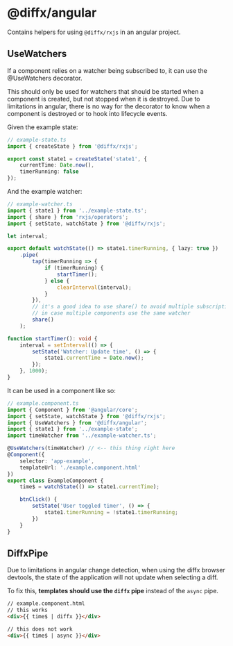 # @diffx/angular

Contains helpers for using `@diffx/rxjs` in an angular project.

## UseWatchers

If a component relies on a watcher being subscribed to, it can use the @UseWatchers decorator.

This should only be used for watchers that should be started when a component is created, but not stopped when it is
destroyed. Due to limitations in angular, there is no way for the decorator to know when a component is destroyed
or to hook into lifecycle events.

Given the example state:
```typescript
// example-state.ts
import { createState } from '@diffx/rxjs';

export const state1 = createState('state1', {
	currentTime: Date.now(),
	timerRunning: false
});
```

And the example watcher:
```typescript
// example-watcher.ts
import { state1 } from '../example-state.ts';
import { share } from 'rxjs/operators';
import { setState, watchState } from '@diffx/rxjs';

let interval;

export default watchState(() => state1.timerRunning, { lazy: true })
	.pipe(
		tap(timerRunning => {
			if (timerRunning) {
				startTimer();
			} else {
				clearInterval(interval);
			}
		}),
		// it's a good idea to use share() to avoid multiple subscriptions
		// in case multiple components use the same watcher
		share()
	);

function startTimer(): void {
	interval = setInterval(() => {
		setState('Watcher: Update time', () => {
			state1.currentTime = Date.now();
		});
	}, 1000);
}
```

It can be used in a component like so:
```typescript
// example.component.ts
import { Component } from '@angular/core';
import { setState, watchState } from '@diffx/rxjs';
import { UseWatchers } from '@diffx/angular';
import { state1 } from '../example-state';
import timeWatcher from '../example-watcher.ts';

@UseWatchers(timeWatcher) // <-- this thing right here
@Component({
	selector: 'app-example',
	templateUrl: './example.component.html'
})
export class ExampleComponent {
	time$ = watchState(() => state1.currentTime);

	btnClick() {
		setState('User toggled timer', () => {
			state1.timerRunning = !state1.timerRunning;
		})
	}
}
```

## DiffxPipe

Due to limitations in angular change detection, when using the diffx browser devtools, the state of the application will not
update when selecting a diff.

To fix this, **templates should use the `diffx` pipe** instead of the `async` pipe.

```html
// example.component.html
// this works
<div>{{ time$ | diffx }}</div>

// this does not work
<div>{{ time$ | async }}</div>
```
